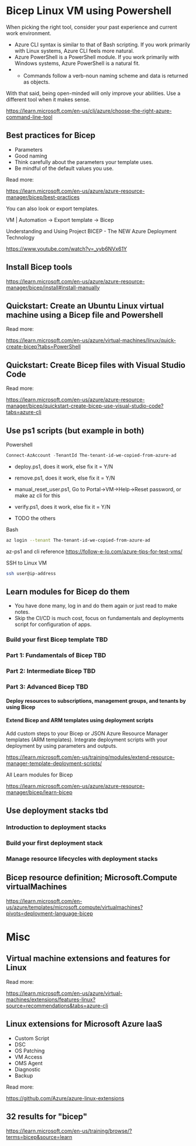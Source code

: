 # Bicep Linux VM using Powershell

When picking the right tool, consider your past experience and current work environment.

* Azure CLI syntax is similar to that of Bash scripting. If you work primarily with Linux systems, Azure CLI feels more natural.
* Azure PowerShell is a PowerShell module. If you work primarily with Windows systems, Azure PowerShell is a natural fit. 
* * Commands follow a verb-noun naming scheme and data is returned as objects.

With that said, being open-minded will only improve your abilities. Use a different tool when it makes sense.

https://learn.microsoft.com/en-us/cli/azure/choose-the-right-azure-command-line-tool


## Best practices for Bicep

* Parameters
* Good naming
* Think carefully about the parameters your template uses.
* Be mindful of the default values you use.

Read more:

https://learn.microsoft.com/en-us/azure/azure-resource-manager/bicep/best-practices


You can also look or export templates.

VM | Automation -> Export template -> Bicep 

Understanding and Using Project BICEP - The NEW Azure Deployment Technology

https://www.youtube.com/watch?v=_yvb6NVx61Y

## Install Bicep tools

https://learn.microsoft.com/en-us/azure/azure-resource-manager/bicep/install#install-manually

## Quickstart: Create an Ubuntu Linux virtual machine using a Bicep file and Powershell

Read more:

https://learn.microsoft.com/en-us/azure/virtual-machines/linux/quick-create-bicep?tabs=PowerShell

## Quickstart: Create Bicep files with Visual Studio Code

Read more:

https://learn.microsoft.com/en-us/azure/azure-resource-manager/bicep/quickstart-create-bicep-use-visual-studio-code?tabs=azure-cli

## Use ps1 scripts (but example in both)

Powershell

```ps1
Connect-AzAccount -TenantId The-tenant-id-we-copied-from-azure-ad

```
* deploy.ps1, does it work, else fix it = Y/N
* remove.ps1, does it work, else fix it = Y/N
* manual_reset_user.ps1, Go to Portal->VM->Help->Reset password, or make az cli for this

* verify.ps1, does it work, else fix it = Y/N
* TODO the others


Bash

```bash
az login --tenant The-tenant-id-we-copied-from-azure-ad
```

az-ps1 and cli reference https://follow-e-lo.com/azure-tips-for-test-vms/

SSH to Linux VM

```bash
ssh user@ip-address

```

## Learn modules for Bicep do them

* You have done many, log in and do them again or just read to make notes.
* Skip the CI/CD is much cost, focus on fundamentals and deployments script for configuration of apps.

### Build your first Bicep template TBD

### Part 1: Fundamentals of Bicep TBD

### Part 2: Intermediate Bicep TBD

### Part 3: Advanced Bicep TBD

#### Deploy resources to subscriptions, management groups, and tenants by using Bicep

#### Extend Bicep and ARM templates using deployment scripts

Add custom steps to your Bicep or JSON Azure Resource Manager templates (ARM templates). Integrate deployment scripts with your deployment by using parameters and outputs.

https://learn.microsoft.com/en-us/training/modules/extend-resource-manager-template-deployment-scripts/

All Learn modules for Bicep

https://learn.microsoft.com/en-us/azure/azure-resource-manager/bicep/learn-bicep


## Use deployment stacks tbd

### Introduction to deployment stacks

### Build your first deployment stack

### Manage resource lifecycles with deployment stacks

## Bicep resource definition; Microsoft.Compute virtualMachines

https://learn.microsoft.com/en-us/azure/templates/microsoft.compute/virtualmachines?pivots=deployment-language-bicep

# Misc

## Virtual machine extensions and features for Linux

Read more:

https://learn.microsoft.com/en-us/azure/virtual-machines/extensions/features-linux?source=recommendations&tabs=azure-cli

## Linux extensions for Microsoft Azure IaaS

* Custom Script
* DSC
* OS Patching
* VM Access
* OMS Agent
* Diagnostic
* Backup

Read more:

https://github.com/Azure/azure-linux-extensions

## 32 results for "bicep"

https://learn.microsoft.com/en-us/training/browse/?terms=bicep&source=learn